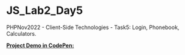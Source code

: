 # JS_Lab2_Day5
PHPNov2022 - Client-Side Technologies - Task5: Login, Phonebook, Calculators.

<a href="https://codepen.io/YaraHigagy/pen/YzOaBry" target="_blank"><strong>Project Demo in CodePen:</strong></a>
